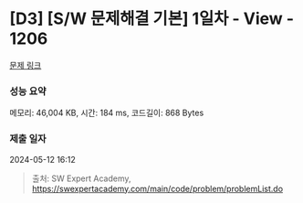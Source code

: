 # [D3] [S/W 문제해결 기본] 1일차 - View - 1206 

[문제 링크](https://swexpertacademy.com/main/code/problem/problemDetail.do?contestProbId=AV134DPqAA8CFAYh) 

### 성능 요약

메모리: 46,004 KB, 시간: 184 ms, 코드길이: 868 Bytes

### 제출 일자

2024-05-12 16:12



> 출처: SW Expert Academy, https://swexpertacademy.com/main/code/problem/problemList.do